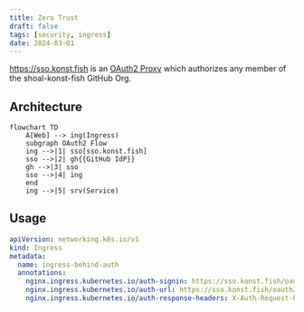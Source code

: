 ```yaml
---
title: Zero Trust
draft: false
tags: [security, ingress]
date: 2024-03-01
---
```


https://sso.konst.fish is an [OAuth2 Proxy](https://github.com/oauth2-proxy/oauth2-proxy) which authorizes any member of the shoal-konst-fish GitHub Org.

## Architecture

```mermaid
flowchart TD
    A[Web] --> ing(Ingress)
    subgraph OAuth2 Flow
    ing -->|1| sso[sso.konst.fish]
    sso -->|2| gh{{GitHub IdP}}
    gh -->|3| sso
    sso -->|4| ing
    end
    ing -->|5| srv(Service)
```

## Usage

```yaml
apiVersion: networking.k8s.io/v1
kind: Ingress
metadata:
  name: ingress-behind-auth
  annotations:
    nginx.ingress.kubernetes.io/auth-signin: https://sso.konst.fish/oauth2/start?rd=$scheme://$host$request_uri
    nginx.ingress.kubernetes.io/auth-url: https://sso.konst.fish/oauth2/auth
    nginx.ingress.kubernetes.io/auth-response-headers: X-Auth-Request-Email,X-Auth-Request-Groups,X-Auth-Request-User
```

